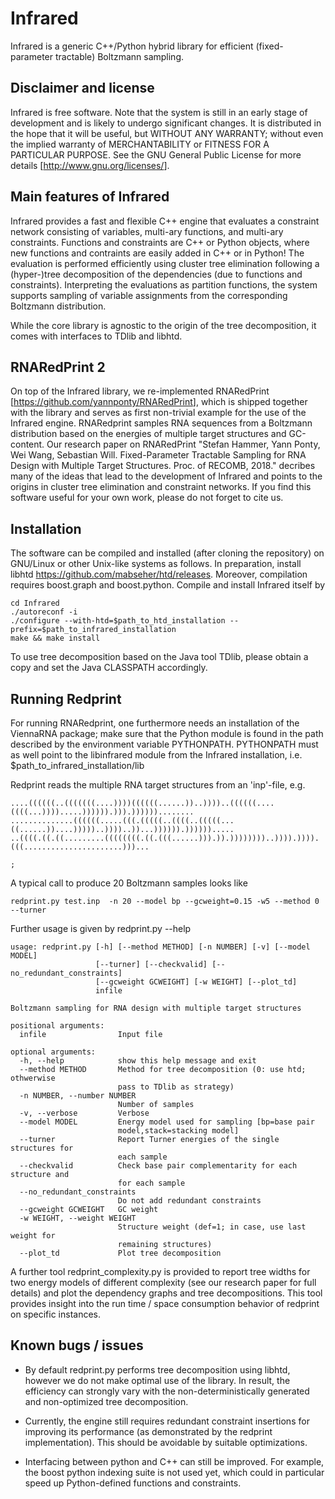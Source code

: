 # Infrared

Infrared is a generic C++/Python hybrid library for efficient
(fixed-parameter tractable) Boltzmann sampling.

## Disclaimer and license 

Infrared is free software. Note that the
system is still in an early stage of development and is likely to
undergo significant changes. It is distributed in the hope that it
will be useful, but WITHOUT ANY WARRANTY; without even the implied
warranty of MERCHANTABILITY or FITNESS FOR A PARTICULAR PURPOSE.  See
the GNU General Public License for more details
[<http://www.gnu.org/licenses/>].

## Main features of Infrared

Infrared provides a fast and flexible C++ engine that evaluates a
constraint network consisting of variables, multi-ary functions, and
multi-ary constraints. Functions and constraints are C++ or Python
objects, where new functions and contraints are easily added in C++ or
in Python! The evaluation is performed efficiently using cluster tree
elimination following a (hyper-)tree decomposition of the dependencies
(due to functions and constraints).  Interpreting the evaluations as
partition functions, the system supports sampling of variable
assignments from the corresponding Boltzmann distribution.

While the core library is agnostic to the origin of the tree
decomposition, it comes with interfaces to TDlib and libhtd.

## RNARedPrint 2

On top of the Infrared library, we re-implemented
RNARedPrint [<https://github.com/yannponty/RNARedPrint>], which is
shipped together with the library and serves as first non-trivial
example for the use of the Infrared engine. RNARedprint samples RNA
sequences from a Boltzmann distribution based on the energies of
multiple target structures and GC-content. Our research paper on
RNARedPrint "Stefan Hammer, Yann Ponty, Wei Wang, Sebastian Will.
Fixed-Parameter Tractable Sampling for RNA Design with Multiple Target
Structures. Proc. of RECOMB, 2018." decribes many of the ideas that
lead to the development of Infrared and points to the origins in
cluster tree elimination and constraint networks. If you find this
software useful for your own work, please do not forget to cite us.

## Installation

The software can be compiled and installed (after cloning the
repository) on GNU/Linux or other Unix-like systems as follows.  In
preparation, install libhtd
<https://github.com/mabseher/htd/releases>. Moreover, compilation
requires boost.graph and boost.python. Compile and install Infrared
itself by

```
cd Infrared
./autoreconf -i
./configure --with-htd=$path_to_htd_installation --prefix=$path_to_infrared_installation
make && make install
```

To use tree decomposition based on the Java tool TDlib, please obtain
a copy and set the Java CLASSPATH accordingly.

## Running Redprint

For running RNARedprint, one furthermore needs an installation of the
ViennaRNA package; make sure that the Python module is found in the
path described by the environment variable PYTHONPATH. PYTHONPATH must
as well point to the libinfrared module from the Infrared
installation, i.e. $path_to_infrared_installation/lib

Redprint reads the multiple RNA target structures from an 'inp'-file, e.g.

```
....((((((..(((((((....))))((((((......))..))))..((((((....((((...)))).....)))))).))).))))))........
..............((((((.....(((.(((((..((((..(((((...((......))....)))))..))))..))...)))))).)))))).....
..((((.((.((.........((((((((.((.(((......))).)).))))))))..)))).)))).(((......................)))...

;
```

A typical call to produce 20 Boltzmann samples looks like 

```
redprint.py test.inp  -n 20 --model bp --gcweight=0.15 -w5 --method 0 --turner
```

Further usage is given by redprint.py --help

```
usage: redprint.py [-h] [--method METHOD] [-n NUMBER] [-v] [--model MODEL]
                   [--turner] [--checkvalid] [--no_redundant_constraints]
                   [--gcweight GCWEIGHT] [-w WEIGHT] [--plot_td]
                   infile

Boltzmann sampling for RNA design with multiple target structures

positional arguments:
  infile                Input file

optional arguments:
  -h, --help            show this help message and exit
  --method METHOD       Method for tree decomposition (0: use htd; othwerwise
                        pass to TDlib as strategy)
  -n NUMBER, --number NUMBER
                        Number of samples
  -v, --verbose         Verbose
  --model MODEL         Energy model used for sampling [bp=base pair
                        model,stack=stacking model]
  --turner              Report Turner energies of the single structures for
                        each sample
  --checkvalid          Check base pair complementarity for each structure and
                        for each sample
  --no_redundant_constraints
                        Do not add redundant constraints
  --gcweight GCWEIGHT   GC weight
  -w WEIGHT, --weight WEIGHT
                        Structure weight (def=1; in case, use last weight for
                        remaining structures)
  --plot_td             Plot tree decomposition
```

A further tool redprint_complexity.py is provided to report tree
widths for two energy models of different complexity (see our research
paper for full details) and plot the dependency graphs and tree
decompositions. This tool provides insight into the run time / space
consumption behavior of redprint on specific instances.

## Known bugs / issues

* By default redprint.py performs tree decomposition using libhtd,
  however we do not make optimal use of the library. In result, the
  efficiency can strongly vary with the non-deterministically
  generated and non-optimized tree decomposition.

* Currently, the engine still requires redundant constraint insertions
  for improving its performance (as demonstrated by the redprint
  implementation). This should be avoidable by suitable optimizations.

* Interfacing between python and C++ can still be improved. For
  example, the boost python indexing suite is not used yet, which
  could in particular speed up Python-defined functions and
  constraints.
